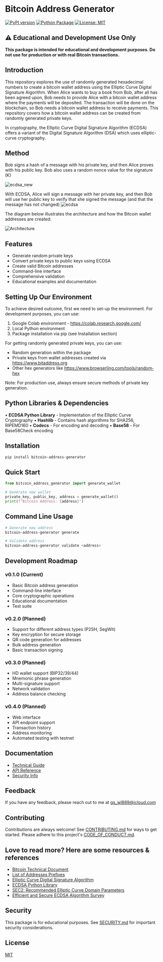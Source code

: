 # Bitcoin Address Generator

[![PyPI version](https://badge.fury.io/py/bitcoin-address-generator.svg)](https://badge.fury.io/py/bitcoin-address-generator)
[![Python Package](https://github.com/ol-s-cloud/bitcoin-address-generator/actions/workflows/python-package.yml/badge.svg)](https://github.com/ol-s-cloud/bitcoin-address-generator/actions)
[![License: MIT](https://img.shields.io/badge/License-MIT-yellow.svg)](https://opensource.org/licenses/MIT)

## ⚠️ Educational and Development Use Only
**This package is intended for educational and development purposes. Do not use for production or with real Bitcoin transactions.**

## Introduction
This repository explores the use of randomly generated hexadecimal numbers to create a bitcoin wallet address using the Elliptic Curve Digital Signature Algorithm. When Alice wants to buy a book from Bob, after all has been agreed upon, Bob needs to provide Alice with a bitcoin wallet address where the payments will be deposited. The transaction will be done on the blockchain, so Bob needs a bitcoin wallet address to receive payments. This repository covers how a bitcoin wallet address can be created from randomly generated private keys.

In cryptography, the Elliptic Curve Digital Signature Algorithm (ECDSA) offers a variant of the Digital Signature Algorithm (DSA) which uses elliptic-curve cryptography.

## Method
Bob signs a hash of a message with his private key, and then Alice proves with his public key. Bob also uses a random nonce value for the signature (K)

![ecdsa_new](https://github.com/ol-s-cloud/bitcoin-address-generator/assets/134246135/3311cd8a-cebb-465e-bea8-91fcf7ffb39d)

With ECDSA, Alice will sign a message with her private key, and then Bob will use her public key to verify that she signed the message (and that the message has not changed)
![ecdsa](https://github.com/ol-s-cloud/bitcoin-address-generator/assets/134246135/e062bc0a-fc16-4203-a0fa-c0844cb995df)

The diagram below illustrates the architecture and how the Bitcoin wallet addresses are created:

![Architecture](https://github.com/ol-s-cloud/bitcoin-address-generator/assets/134246135/5c530686-c50a-4a00-bce7-3d1be3462d99)

## Features
- Generate random private keys
- Convert private keys to public keys using ECDSA
- Create valid Bitcoin addresses
- Command-line interface
- Comprehensive validation
- Educational examples and documentation

## Setting Up Our Environment
To achieve desired outcome, first we need to set-up the environment. For development purposes, you can use:
1. Google Colab environment - https://colab.research.google.com/
2. Local Python environment
3. Package installation via pip (see Installation section)

For getting randomly generated private keys, you can use:
- Random generation within the package
- Private keys from wallet addresses created via https://www.bitaddress.org
- Other hex generators like https://www.browserling.com/tools/random-hex

Note: For production use, always ensure secure methods of private key generation.

## Python Libraries & Dependencies
• **ECDSA Python Library** - Implementation of the Elliptic Curve Cryptography
• **Hashlib** - Contains hash algorithms for SHA256, RIPEMD160
• **Codecs** - For encoding and decoding
• **Base58** - For Base58Check encoding

## Installation
```bash
pip install bitcoin-address-generator
```

## Quick Start
```python
from bitcoin_address_generator import generate_wallet

# Generate new wallet
private_key, public_key, address = generate_wallet()
print(f"Bitcoin Address: {address}")
```

## Command Line Usage
```bash
# Generate new address
bitcoin-address-generator generate

# Validate address
bitcoin-address-generator validate <address>
```

## Development Roadmap

### v0.1.0 (Current)
- Basic Bitcoin address generation
- Command-line interface
- Core cryptographic operations
- Educational documentation
- Test suite

### v0.2.0 (Planned)
- Support for different address types (P2SH, SegWit)
- Key encryption for secure storage
- QR code generation for addresses
- Bulk address generation
- Basic transaction signing

### v0.3.0 (Planned)
- HD wallet support (BIP32/39/44)
- Mnemonic phrase generation
- Multi-signature support
- Network validation
- Address balance checking

### v0.4.0 (Planned)
- Web interface
- API endpoint support
- Transaction history
- Address monitoring
- Automated testing with testnet

## Documentation
- [Technical Guide](docs/TECHNICAL.md)
- [API Reference](docs/API.md)
- [Security Info](docs/SECURITY.md)

## Feedback
If you have any feedback, please reach out to me at gs_wl889@icloud.com

## Contributing
Contributions are always welcome! See [CONTRIBUTING.md](CONTRIBUTING.md) for ways to get started.
Please adhere to this project's [CODE_OF_CONDUCT.md](CODE_OF_CONDUCT.md).

## Love to read more? Here are some resources & references
- [Bitcoin Technical Document](https://en.bitcoin.it/wiki/Technical_background_of_version_1_Bitcoin_addresses)
- [List of Addresses Prefixes](https://en.bitcoin.it/wiki/List_of_address_prefixes)
- [Elliptic Curve Digital Signature Algorithm](https://en.bitcoin.it/wiki/Elliptic_Curve_Digital_Signature_Algorithm)
- [ECDSA Python Library](https://pypi.org/project/ecdsa/)
- [SEC2: Recommended Elliptic Curve Domain Parameters](https://www.secg.org/sec2-v2.pdf)
- [Efficient and Secure ECDSA Algorithm Survey](https://www.researchgate.net/publication/331397446_Efficient_and_Secure_ECDSA_Algorithm_and_its_Applications_A_Survey)

## Security
This package is for educational purposes. See [SECURITY.md](SECURITY.md) for important security considerations.

## License
[MIT](https://choosealicense.com/licenses/mit/)
